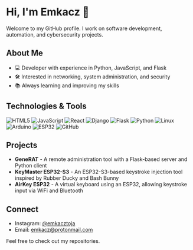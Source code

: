 # Hi, I'm Emkacz 👋

Welcome to my GitHub profile. I work on software development, automation, and cybersecurity projects.

## About Me

- 💻 Developer with experience in Python, JavaScript, and Flask
- 🛠️ Interested in networking, system administration, and security
- 📚 Always learning and improving my skills

## Technologies & Tools

![HTML5](https://img.shields.io/badge/-HTML5-E34F26?style=flat-square&logo=html5&logoColor=white)
![JavaScript](https://img.shields.io/badge/-JavaScript-F7DF1E?style=flat-square&logo=javascript&logoColor=black)
![React](https://img.shields.io/badge/-React-61DAFB?style=flat-square&logo=react&logoColor=black)
![Django](https://img.shields.io/badge/-Django-092E20?style=flat-square&logo=django&logoColor=white)
![Flask](https://img.shields.io/badge/-Flask-000000?style=flat-square&logo=flask&logoColor=white)
![Python](https://img.shields.io/badge/-Python-3776AB?style=flat-square&logo=python&logoColor=white)
![Linux](https://img.shields.io/badge/-Linux-FCC624?style=flat-square&logo=linux&logoColor=black)
![Arduino](https://img.shields.io/badge/-Arduino-00979D?style=flat-square&logo=arduino&logoColor=white)
![ESP32](https://img.shields.io/badge/-ESP32-75AADB?style=flat-square&logo=esphome&logoColor=white)
![GitHub](https://img.shields.io/badge/-GitHub-181717?style=flat-square&logo=github&logoColor=white)


## Projects

- **GeneRAT** - A remote administration tool with a Flask-based server and Python client
- **KeyMaster ESP32-S3** - An ESP32-S3-based keystroke injection tool inspired by Rubber Ducky and Bash Bunny
- **AirKey ESP32** - A virtual keyboard using an ESP32, allowing keystroke input via WiFi and Bluetooth

## Connect
- Instagram: [@emkacztoja](https://instagram.com/emkacztoja)
- Email: emkacz@protonmail.com

Feel free to check out my repositories.

